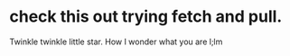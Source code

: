 # check this out trying fetch and pull.
Twinkle twinkle little star. How I wonder what you are
l;lm
